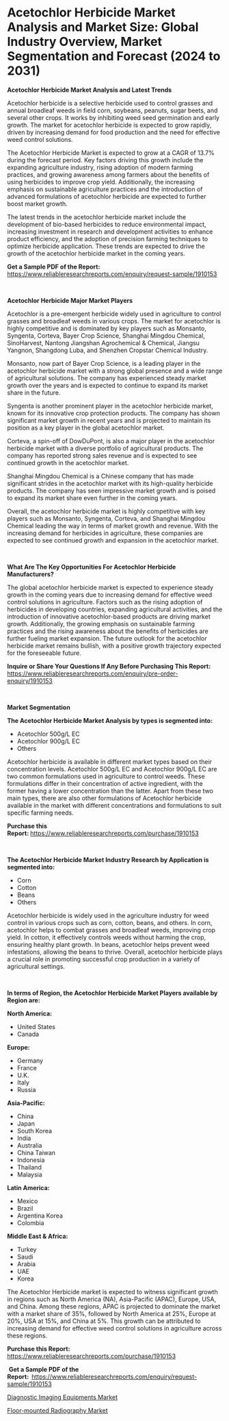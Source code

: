 <p><h1>Acetochlor Herbicide Market Analysis and Market Size: Global Industry Overview, Market Segmentation and Forecast (2024 to 2031)</h1></p><p><strong>Acetochlor Herbicide Market Analysis and Latest Trends</strong></p>
<p><p>Acetochlor herbicide is a selective herbicide used to control grasses and annual broadleaf weeds in field corn, soybeans, peanuts, sugar beets, and several other crops. It works by inhibiting weed seed germination and early growth. The market for acetochlor herbicide is expected to grow rapidly, driven by increasing demand for food production and the need for effective weed control solutions.</p><p>The Acetochlor Herbicide Market is expected to grow at a CAGR of 13.7% during the forecast period. Key factors driving this growth include the expanding agriculture industry, rising adoption of modern farming practices, and growing awareness among farmers about the benefits of using herbicides to improve crop yield. Additionally, the increasing emphasis on sustainable agriculture practices and the introduction of advanced formulations of acetochlor herbicide are expected to further boost market growth.</p><p>The latest trends in the acetochlor herbicide market include the development of bio-based herbicides to reduce environmental impact, increasing investment in research and development activities to enhance product efficiency, and the adoption of precision farming techniques to optimize herbicide application. These trends are expected to drive the growth of the acetochlor herbicide market in the coming years.</p></p>
<p><strong>Get a Sample PDF of the Report:&nbsp;</strong> <a href="https://www.reliableresearchreports.com/enquiry/request-sample/1910153">https://www.reliableresearchreports.com/enquiry/request-sample/1910153</a></p>
<p>&nbsp;</p>
<p><strong>Acetochlor Herbicide Major Market Players</strong></p>
<p><p>Acetochlor is a pre-emergent herbicide widely used in agriculture to control grasses and broadleaf weeds in various crops. The market for acetochlor is highly competitive and is dominated by key players such as Monsanto, Syngenta, Corteva, Bayer Crop Science, Shanghai Mingdou Chemical, SinoHarvest, Nantong Jiangshan Agrochemical & Chemical, Jiangsu Yangnon, Shangdong Luba, and Shenzhen Cropstar Chemical Industry.</p><p>Monsanto, now part of Bayer Crop Science, is a leading player in the acetochlor herbicide market with a strong global presence and a wide range of agricultural solutions. The company has experienced steady market growth over the years and is expected to continue to expand its market share in the future.</p><p>Syngenta is another prominent player in the acetochlor herbicide market, known for its innovative crop protection products. The company has shown significant market growth in recent years and is projected to maintain its position as a key player in the global acetochlor market.</p><p>Corteva, a spin-off of DowDuPont, is also a major player in the acetochlor herbicide market with a diverse portfolio of agricultural products. The company has reported strong sales revenue and is expected to see continued growth in the acetochlor market.</p><p>Shanghai Mingdou Chemical is a Chinese company that has made significant strides in the acetochlor market with its high-quality herbicide products. The company has seen impressive market growth and is poised to expand its market share even further in the coming years.</p><p>Overall, the acetochlor herbicide market is highly competitive with key players such as Monsanto, Syngenta, Corteva, and Shanghai Mingdou Chemical leading the way in terms of market growth and revenue. With the increasing demand for herbicides in agriculture, these companies are expected to see continued growth and expansion in the acetochlor market.</p></p>
<p>&nbsp;</p>
<p><strong>What Are The Key Opportunities For Acetochlor Herbicide Manufacturers?</strong></p>
<p><p>The global acetochlor herbicide market is expected to experience steady growth in the coming years due to increasing demand for effective weed control solutions in agriculture. Factors such as the rising adoption of herbicides in developing countries, expanding agricultural activities, and the introduction of innovative acetochlor-based products are driving market growth. Additionally, the growing emphasis on sustainable farming practices and the rising awareness about the benefits of herbicides are further fueling market expansion. The future outlook for the acetochlor herbicide market remains bullish, with a positive growth trajectory expected for the foreseeable future.</p></p>
<p><strong>Inquire or Share Your Questions If Any Before Purchasing This Report:</strong> <a href="https://www.reliableresearchreports.com/enquiry/pre-order-enquiry/1910153">https://www.reliableresearchreports.com/enquiry/pre-order-enquiry/1910153</a></p>
<p>&nbsp;</p>
<p><strong>Market Segmentation</strong></p>
<p><strong>The Acetochlor Herbicide Market Analysis by types is segmented into:</strong></p>
<p><ul><li>Acetochlor 500g/L EC</li><li>Acetochlor 900g/L EC</li><li>Others</li></ul></p>
<p><p>Acetochlor herbicide is available in different market types based on their concentration levels. Acetochlor 500g/L EC and Acetochlor 900g/L EC are two common formulations used in agriculture to control weeds. These formulations differ in their concentration of active ingredient, with the former having a lower concentration than the latter. Apart from these two main types, there are also other formulations of Acetochlor herbicide available in the market with different concentrations and formulations to suit specific farming needs.</p></p>
<p><strong>Purchase this Report:&nbsp;</strong><a href="https://www.reliableresearchreports.com/purchase/1910153">https://www.reliableresearchreports.com/purchase/1910153</a></p>
<p>&nbsp;</p>
<p><strong>The Acetochlor Herbicide Market Industry Research by Application is segmented into:</strong></p>
<p><ul><li>Corn</li><li>Cotton</li><li>Beans</li><li>Others</li></ul></p>
<p><p>Acetochlor herbicide is widely used in the agriculture industry for weed control in various crops such as corn, cotton, beans, and others. In corn, acetochlor helps to combat grasses and broadleaf weeds, improving crop yield. In cotton, it effectively controls weeds without harming the crop, ensuring healthy plant growth. In beans, acetochlor helps prevent weed infestations, allowing the beans to thrive. Overall, acetochlor herbicide plays a crucial role in promoting successful crop production in a variety of agricultural settings.</p></p>
<p>&nbsp;</p>
<p><strong>In terms of Region, the Acetochlor Herbicide Market Players available by Region are:</strong></p>
<p>
    <p> <strong> North America: </strong>
        <ul>
            <li>United States</li>
            <li>Canada</li>
        </ul>
        </p> 
    <p> <strong> Europe: </strong>
        <ul>
            <li>Germany</li>
            <li>France</li>
            <li>U.K.</li>
            <li>Italy</li>
            <li>Russia</li>
        </ul>
        </p> 
    <p> <strong> Asia-Pacific: </strong>
        <ul>
            <li>China</li>
            <li>Japan</li>
            <li>South Korea</li>
            <li>India</li>
            <li>Australia</li>
            <li>China Taiwan</li>
            <li>Indonesia</li>
            <li>Thailand</li>
            <li>Malaysia</li>
        </ul>
        </p> 
    <p> <strong> Latin America: </strong>
        <ul>
            <li>Mexico</li>
            <li>Brazil</li>
            <li>Argentina Korea</li>
            <li>Colombia</li>
        </ul>
        </p> 
    <p> <strong> Middle East & Africa: </strong>
        <ul>
            <li>Turkey</li>
            <li>Saudi</li>
            <li>Arabia</li>
            <li>UAE</li>
            <li>Korea</li>
        </ul>
    </p>
    </p>
<p><p>The Acetochlor Herbicide market is expected to witness significant growth in regions such as North America (NA), Asia-Pacific (APAC), Europe, USA, and China. Among these regions, APAC is projected to dominate the market with a market share of 35%, followed by North America at 25%, Europe at 20%, USA at 15%, and China at 5%. This growth can be attributed to increasing demand for effective weed control solutions in agriculture across these regions.</p></p>
<p><strong>Purchase this Report: </strong><a href="https://www.reliableresearchreports.com/purchase/1910153">https://www.reliableresearchreports.com/purchase/1910153</a></p>
<p>&nbsp;<strong>Get a Sample PDF of the Report:&nbsp;&nbsp;</strong><a href="https://www.reliableresearchreports.com/enquiry/request-sample/1910153">https://www.reliableresearchreports.com/enquiry/request-sample/1910153</a></p>
<p><strong></strong></p>
<p><p><a href="https://pretty-mail-caf.notion.site/Diagnostic-Imaging-Equipments-Market-Offer-Valuable-Insights-into-Market-Size-Market-Share-Market--62861f55155643378a595084dd8b271c">Diagnostic Imaging Equipments Market</a></p><p><a href="https://flame-sidecar-702.notion.site/Floor-mounted-Radiography-Market-Provides-a-Comprehensive-Analysis-Including-a-Macro-Overview-of-the-f82ad84ad5314492b093632e61f2c470">Floor-mounted Radiography Market</a></p></p>
